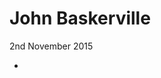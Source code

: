 John Baskerville
================

2nd November 2015

+  <a href="https://github.com/StuartMcMaw/john-baskerville/blob/master/v1.html">